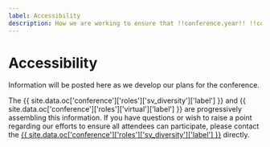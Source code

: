 ```yaml
---
label: Accessibility
description: How we are working to ensure that !!conference.year!! !!conference.full_name!! is accessible for all attendees.
---
```


# Accessibility

Information will be posted here as we develop our plans for the conference.

The {{ site.data.oc['conference']['roles']['sv_diversity']['label'] }} and {{ site.data.oc['conference']['roles']['virtual']['label'] }} are progressively assembling this information. If you have questions or wish to raise a point regarding our efforts to ensure all attendees can participate, please contact the <a href="{{ site.data.oc['conference']['roles']['sv_diversity']['email'] }}" title="Contact the {{ site.conference.short_name }} {{ site.conference.year }} {{ site.data.oc['conference']['roles'][sv_diversity]['label'] }} if you have any questions">{{ site.data.oc['conference']['roles']['sv_diversity']['label'] }}</a> directly.
